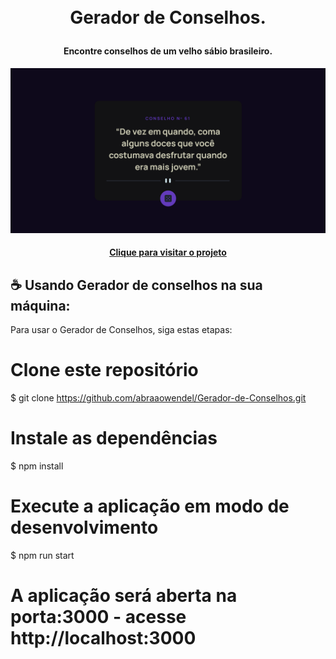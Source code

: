  <h1 align="center">

<br>Gerador de Conselhos.

</h1>

<h4 align="center">
  Encontre conselhos de um velho sábio brasileiro.
</h4>

<div align="center">
    <img src="public\template.png" alt="imagem do projeto">
</div>

<h4 align="center"><a href="https://velhoconselheiro.vercel.app/" target="_blank">Clique para visitar o projeto</a></h4>

## ☕ Usando Gerador de conselhos na sua máquina:

Para usar o Gerador de Conselhos, siga estas etapas:

# Clone este repositório

$ git clone https://github.com/abraaowendel/Gerador-de-Conselhos.git

# Instale as dependências

$ npm install

# Execute a aplicação em modo de desenvolvimento

$ npm run start

# A aplicação será aberta na porta:3000 - acesse http://localhost:3000
